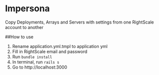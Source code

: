 Impersona
=========

Copy Deployments, Arrays and Servers with settings from one RightScale account to another

##How to use
1. Rename application.yml.tmpl to application yml
2. Fill in RightScale email and password
3. Run `bundle install`
4. In terminal, run `rails s`
5. Go to http://localhost:3000
